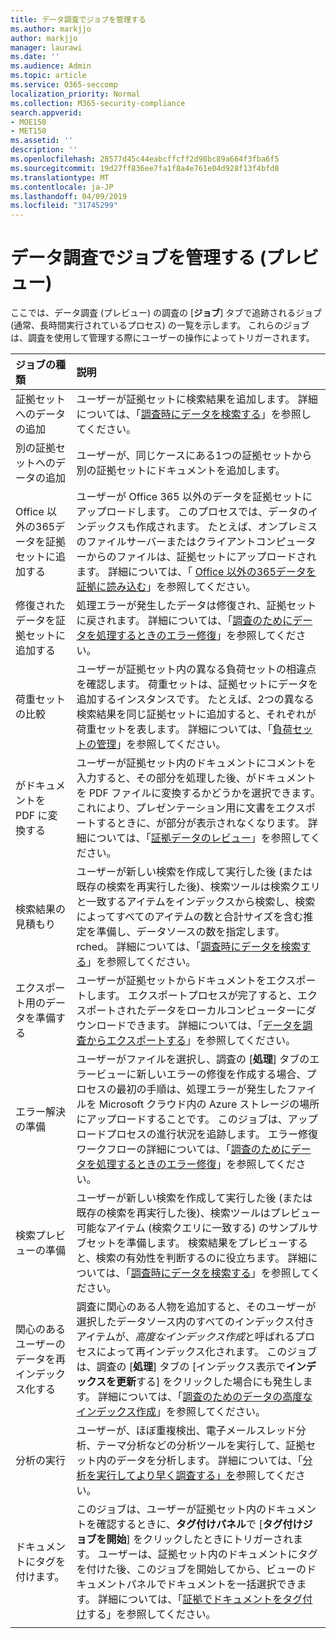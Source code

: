 ```yaml
---
title: データ調査でジョブを管理する
ms.author: markjjo
author: markjjo
manager: laurawi
ms.date: ''
ms.audience: Admin
ms.topic: article
ms.service: O365-seccomp
localization_priority: Normal
ms.collection: M365-security-compliance
search.appverid:
- MOE150
- MET150
ms.assetid: ''
description: ''
ms.openlocfilehash: 28577d45c44eabcffcff2d98bc89a664f3fba6f5
ms.sourcegitcommit: 19d27ff836ee7fa1f8a4e761e04d928f13f4bfd8
ms.translationtype: MT
ms.contentlocale: ja-JP
ms.lasthandoff: 04/09/2019
ms.locfileid: "31745299"
---
```

# <a name="manage-jobs-in-data-investigations-preview"></a>データ調査でジョブを管理する (プレビュー)

ここでは、データ調査 (プレビュー) の調査の [**ジョブ**] タブで追跡されるジョブ (通常、長時間実行されているプロセス) の一覧を示します。 これらのジョブは、調査を使用して管理する際にユーザーの操作によってトリガーされます。

| ジョブの種類            | 説明     |
| :----------------- | :----------     |
|証拠セットへのデータの追加 | ユーザーが証拠セットに検索結果を追加します。  詳細については、「[調査時にデータを検索する](search-for-data.md)」を参照してください。 |
|別の証拠セットへのデータの追加 | ユーザーが、同じケースにある1つの証拠セットから別の証拠セットにドキュメントを追加します。|
|Office 以外の365データを証拠セットに追加する | ユーザーが Office 365 以外のデータを証拠セットにアップロードします。 このプロセスでは、データのインデックスも作成されます。 たとえば、オンプレミスのファイルサーバーまたはクライアントコンピューターからのファイルは、証拠セットにアップロードされます。 詳細については、「 [Office 以外の365データを証拠に読み込む](load-non-office365-data.md)」を参照してください。| 
|修復されたデータを証拠セットに追加する | 処理エラーが発生したデータは修復され、証拠セットに戻されます。 詳細については、「[調査のためにデータを処理するときのエラー修復](error-remediation.md)」を参照してください。 | 
|荷重セットの比較 | ユーザーが証拠セット内の異なる負荷セットの相違点を確認します。 荷重セットは、証拠セットにデータを追加するインスタンスです。 たとえば、2つの異なる検索結果を同じ証拠セットに追加すると、それぞれが荷重セットを表します。 詳細については、「[負荷セットの管理](manage-load-sets.md)」を参照してください。 |
|がドキュメントを PDF に変換する|ユーザーが証拠セット内のドキュメントにコメントを入力すると、その部分を処理した後、がドキュメントを PDF ファイルに変換するかどうかを選択できます。 これにより、プレゼンテーション用に文書をエクスポートするときに、が部分が表示されなくなります。 詳細については、「[証拠データのレビュー](review-data-in-evidence.md)」を参照してください。 |
|検索結果の見積もり | ユーザーが新しい検索を作成して実行した後 (または既存の検索を再実行した後)、検索ツールは検索クエリと一致するアイテムをインデックスから検索し、検索によってすべてのアイテムの数と合計サイズを含む推定を準備し、データソースの数を指定します。rched。  詳細については、「[調査時にデータを検索する](search-for-data.md)」を参照してください。 | 
|エクスポート用のデータを準備する | ユーザーが証拠セットからドキュメントをエクスポートします。 エクスポートプロセスが完了すると、エクスポートされたデータをローカルコンピューターにダウンロードできます。 詳細については、「[データを調査からエクスポートする](export-data.md)」を参照してください。 | 
|エラー解決の準備 |ユーザーがファイルを選択し、調査の [**処理**] タブのエラービューに新しいエラーの修復を作成する場合、プロセスの最初の手順は、処理エラーが発生したファイルを Microsoft クラウド内の Azure ストレージの場所にアップロードすることです。 このジョブは、アップロードプロセスの進行状況を追跡します。 エラー修復ワークフローの詳細については、「[調査のためにデータを処理するときのエラー修復](error-remediation.md)」を参照してください。| 
|検索プレビューの準備 | ユーザーが新しい検索を作成して実行した後 (または既存の検索を再実行した後)、検索ツールはプレビュー可能なアイテム (検索クエリに一致する) のサンプルサブセットを準備します。 検索結果をプレビューすると、検索の有効性を判断するのに役立ちます。  詳細については、「[調査時にデータを検索する](search-for-data.md)」を参照してください。 | 
|関心のあるユーザーのデータを再インデックス化する | 調査に関心のある人物を追加すると、そのユーザーが選択したデータソース内のすべてのインデックス付きアイテムが、*高度なインデックス作成*と呼ばれるプロセスによって再インデックス化されます。 このジョブは、調査の [**処理**] タブの [インデックス表示で**インデックスを更新**する] をクリックした場合にも発生します。 詳細については、「[調査のためのデータの高度なインデックス作成](index-data-people-of-interest.md)」を参照してください。
|分析の実行 | ユーザーが、ほぼ重複検出、電子メールスレッド分析、テーマ分析などの分析ツールを実行して、証拠セット内のデータを分析します。 詳細については、「[分析を実行してより早く調査する」を](run-analytics-to-investigate-faster.md)参照してください。 | 
|ドキュメントにタグを付けます。 | このジョブは、ユーザーが証拠セット内のドキュメントを確認するときに、**タグ付けパネル**で [**タグ付けジョブを開始**] をクリックしたときにトリガーされます。 ユーザーは、証拠セット内のドキュメントにタグを付けた後、このジョブを開始してから、ビューのドキュメントパネルでドキュメントを一括選択できます。 詳細については、「[証拠でドキュメントをタグ付け](tag-documents.md)する」を参照してください。 | 
|||
